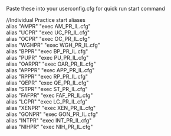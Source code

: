 Paste these into your userconfig.cfg for quick run start command

//Individual Practice start aliases  
alias "AMPR" "exec AM_PR_IL.cfg"  
alias "UCPR" "exec UC_PR_IL.cfg"  
alias "OCPR" "exec OC_PR_IL.cfg"    
alias "WGHPR" "exec WGH_PR_IL.cfg"  
alias "BPPR" "exec BP_PR_IL.cfg"  
alias "PUPR" "exec PU_PR_IL.cfg"  
alias "OARPR" "exec OAR_PR_IL.cfg"  
alias "APPPR" "exec APP_PR_IL.cfg"  
alias "RPPR" "exec RP_PR_IL.cfg"  
alias "QEPR" "exec QE_PR_IL.cfg"  
alias "STPR" "exec ST_PR_IL.cfg"  
alias "FAFPR" "exec FAF_PR_IL.cfg"  
alias "LCPR" "exec LC_PR_IL.cfg"  
alias "XENPR" "exec XEN_PR_IL.cfg"  
alias "GONPR" "exec GON_PR_IL.cfg"  
alias "INTPR" "exec INT_PR_IL.cfg"  
alias "NIHPR" "exec NIH_PR_IL.cfg"  
 
